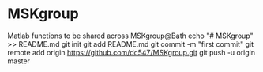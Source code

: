 # MSKgroup
Matlab functions to be shared across MSKgroup@Bath
echo "# MSKgroup" >> README.md
git init
git add README.md
git commit -m "first commit"
git remote add origin https://github.com/dc547/MSKgroup.git
git push -u origin master
